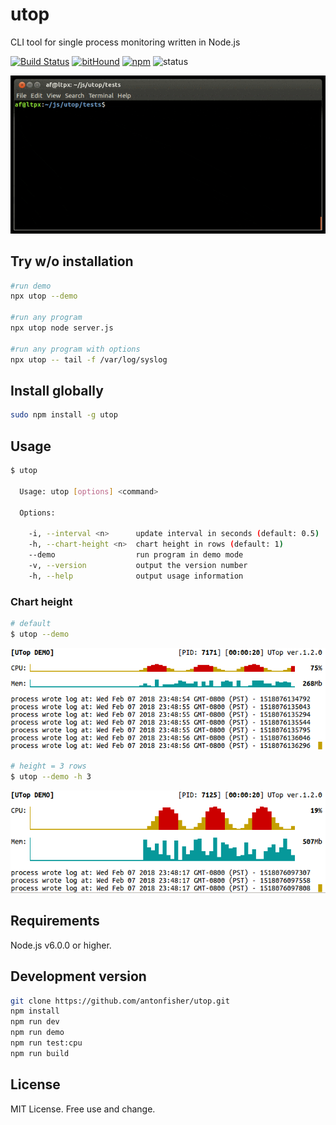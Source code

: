 # utop

CLI tool for single process monitoring written in Node.js

[![Build Status](https://travis-ci.org/antonfisher/utop.svg?branch=master)](https://travis-ci.org/antonfisher/utop)
[![bitHound](https://www.bithound.io/github/antonfisher/utop/badges/dependencies.svg)](https://www.bithound.io/github/antonfisher/utop/master/dependencies/npm)
[![npm](https://img.shields.io/npm/v/utop.svg?colorB=brightgreen)](https://www.npmjs.com/package/utop)
![status](https://img.shields.io/badge/status-beta-lightgray.svg)

![Main view](https://raw.githubusercontent.com/antonfisher/utop/docs/images/demo.v1.gif)

## Try w/o installation
```bash
#run demo
npx utop --demo

#run any program
npx utop node server.js

#run any program with options
npx utop -- tail -f /var/log/syslog
```

## Install globally
```bash
sudo npm install -g utop
```

## Usage
```bash
$ utop

  Usage: utop [options] <command>

  Options:

    -i, --interval <n>      update interval in seconds (default: 0.5)
    -h, --chart-height <n>  chart height in rows (default: 1)
    --demo                  run program in demo mode
    -v, --version           output the version number
    -h, --help              output usage information
```

### Chart height
```bash
# default
$ utop --demo
```
<kbd>
<img alt="UTop -h 1" src="https://raw.githubusercontent.com/antonfisher/utop/docs/images/utop-h-1.png" />
</kbd>

```bash
# height = 3 rows
$ utop --demo -h 3
```
<kbd>
<img alt="UTop -h 3" src="https://raw.githubusercontent.com/antonfisher/utop/docs/images/utop-h-3.png"/>
</kbd>

## Requirements
Node.js v6.0.0 or higher.

## Development version
```bash
git clone https://github.com/antonfisher/utop.git
npm install
npm run dev
npm run demo
npm run test:cpu
npm run build
```

## License
MIT License. Free use and change.
